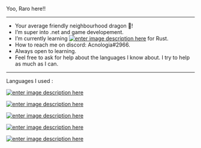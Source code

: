 Yoo, Raro here!!
________________
- Your average friendly neighbourhood dragon 🐲!    
- I’m super into .net and game developement.
- I’m currently learning [![enter image description here](https://i.imgur.com/CAEcGlR.png)](https://umod.org/documentation) for Rust.
- How to reach me on discord: Acnologia#2966.
- Always open to learning.
- Feel free to ask for help about the languages I know about. I try to help as much as I can.
________________

Languages I used : 

[![enter image description here](https://seeklogo.com/images/C/c-sharp-c-logo-02F17714BA-seeklogo.com.png)](https://docs.microsoft.com/en-us/dotnet/csharp/)

[![enter image description here](https://cdn.iconscout.com/icon/free/png-256/javascript-2752148-2284965.png)](https://developer.mozilla.org/en-US/docs/Web/JavaScript)

[![enter image description here](https://cdn.iconscout.com/icon/free/png-256/java-60-1174953.png)](https://docs.oracle.com/en/java/)

[![enter image description here](https://cdn.iconscout.com/icon/free/png-256/python-3628999-3030224.png)](https://docs.python.org/3/)

[![enter image description here](https://icons.iconarchive.com/icons/icons8/windows-8/256/Computer-Hardware-X86-icon.png)](https://docs.oracle.com/cd/E19253-01/817-5477/817-5477.pdf)



<!---
RaroX0/RaroX0 is a ✨ special ✨ repository because its `README.md` (this file) appears on your GitHub profile.
You can click the Preview link to take a look at your changes.
--->
